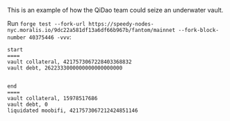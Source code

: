 This is an example of how the QiDao team could seize an underwater vault.


Run `forge test --fork-url https://speedy-nodes-nyc.moralis.io/9dc22a581df13a6df66b967b/fantom/mainnet --fork-block-number 40375446 -vvv`:

```
start
====
vault collateral, 4217573067228403368832
vault debt, 2622333000000000000000000


end
====
vault collateral, 15978517686
vault debt, 0
liquidated moobifi, 4217573067212424851146
```

